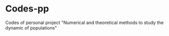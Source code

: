# Codes-pp
Codes of personal project "Numerical and theoretical methods to study the dynamic of populations"
